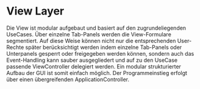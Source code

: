 View Layer
===============

Die View ist modular aufgebaut und basiert auf den zugrundeliegenden UseCases. Über einzelne Tab-Panels werden die View-Formulare segmentiert. Auf diese Weise können nicht nur die entsprechenden User-Rechte später berücksichtigt werden indem einzelne Tab-Panels oder Unterpanels gesperrt oder freigegeben werden können, sondern auch das Event-Handling kann sauber ausgegliedert und auf zu den UseCase passende ViewController delegiert werden. Ein modular strukturierter Aufbau der GUI ist somit einfach möglich. Der Programmeinstieg erfolgt über einen übergreifenden ApplicationController.